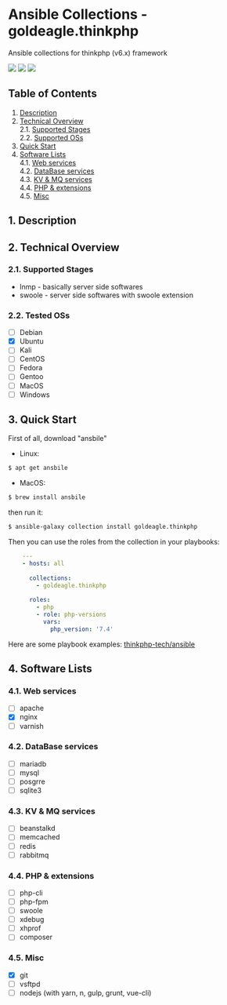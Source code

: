 # Ansible Collections - goldeagle.thinkphp

Ansible collections for thinkphp (v6.x) framework

[<img src="https://img.shields.io/github/license/goldeagle/ansible-collections-thinkphp?style=flat-square">](./LICENSE)
<img src="https://img.shields.io/github/repo-size/goldeagle/ansible-collections-thinkphp?style=flat-square">
<img src="https://img.shields.io/github/last-commit/goldeagle/ansible-collections-thinkphp?style=flat-square">

## Table of Contents
1. [Description](#chapter-1)
2. [Technical Overview](#chapter-2)<br>
  2.1. [Supported Stages](#chapter-2-1)<br>
  2.2. [Supported OSs](#chapter-2-3)
1. [Quick Start](#chapter-3)
2. [Software Lists](#chapter-4)<br>
  4.1. [Web services](#chapter-4-1)<br>
  4.2. [DataBase services](#chapter-4-2)<br>
  4.3. [KV & MQ services](#chapter-4-3)<br>
  4.4. [PHP & extensions](#chapter-4-4)<br>
  4.5. [Misc](#chapter-4-5)

## 1. Description <a id="chapter-1"></a>



## 2. Technical Overview <a id="chapter-2"></a>

### 2.1. Supported Stages  <a id="chapter-2-1"></a>

* lnmp - basically server side softwares
* swoole - server side softwares with swoole extension

### 2.2. Tested OSs  <a id="chapter-2-3"></a>

* [ ] Debian
* [x] Ubuntu
* [ ] Kali
* [ ] CentOS
* [ ] Fedora
* [ ] Gentoo
* [ ] MacOS
* [ ] Windows

## 3. Quick Start  <a id="chapter-3"></a>

First of all, download "ansbile"
- Linux:
```bash
$ apt get ansbile
```

- MacOS:
```bash
$ brew install ansbile
```

then run it:
```bash
$ ansible-galaxy collection install goldeagle.thinkphp
```

Then you can use the roles from the collection in your playbooks:

```yaml
    ---
    - hosts: all
    
      collections:
        - goldeagle.thinkphp
    
      roles:
        - php
        - role: php-versions
          vars:
            php_version: '7.4'
```

Here are some playbook examples: [thinkphp-tech/ansible](https://github.com/thinkphp-tech/ansible)

## 4. Software Lists <a id="chapter-4"></a>

### 4.1. Web services <a id="chapter-4-1"></a>

- [ ] apache
- [x] nginx
- [ ] varnish

### 4.2. DataBase services <a id="chapter-4-2"></a>

- [ ] mariadb
- [ ] mysql
- [ ] posgrre
- [ ] sqlite3

### 4.3. KV & MQ services <a id="chapter-4-3"></a>

- [ ] beanstalkd
- [ ] memcached
- [ ] redis
- [ ] rabbitmq

### 4.4. PHP & extensions <a id="chapter-4-4"></a>

- [ ] php-cli
- [ ] php-fpm
- [ ] swoole
- [ ] xdebug
- [ ] xhprof
- [ ] composer

### 4.5. Misc <a id="chapter-4-5"></a>

- [x] git
- [ ] vsftpd
- [ ] nodejs (with yarn, n, gulp, grunt, vue-cli)